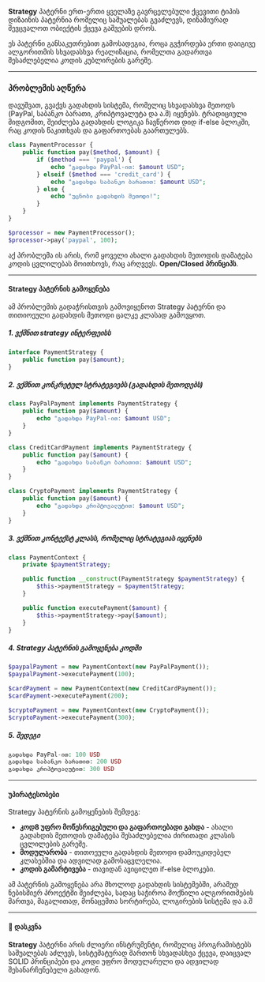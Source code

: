
**Strategy** პატერნი ერთ-ერთი ყველაზე გავრცელებული ქცევითი ტიპის დიზაინის პატერნია რომელიც საშუალებას გვაძლევს, დინამიურად შევცვალოთ ობიექტის ქცევა გაშვების დროს.

ეს პატერნი განსაკუთრებით გამოსადეგია, როცა გვჭირდება ერთი დაიგივე ალგორითმის სხვადასხვა რეალიზაცია, რომელთა გადართვა შესაძლებელია კოდის კუბლირების გარეშე.

---

### პრობლემის აღწერა
დავუშვათ, გვაქვს გადახდის სისტემა, რომელიც სხვადასხვა მეთოდს (PayPal, საბანკო ბარათი, კრიპტოვალუტა და ა.შ) იყენებს.
ტრადიციული მიდგომით, შეიძლება გადახდის ლოგიკა ჩავწეროთ დიდ if-else ბლოკში, რაც კოდის წაკითხვას და გაფართოებას გაართულებს.
```php
class PaymentProcessor {
    public function pay($method, $amount) {
        if ($method === 'paypal') {
            echo "გადახდა PayPal-ით: $amount USD";
        } elseif ($method === 'credit_card') {
            echo "გადახდა საბანკო ბარათით: $amount USD";
        } else {
            echo "უცნობი გადახდის მეთოდი!";
        }
    }
}

$processor = new PaymentProcessor();
$processor->pay('paypal', 100);
```

აქ პრობლემა ის არის, რომ ყოველი ახალი გადახდის მეთოდის დამატება კოდის ცვლილებას მოითხოვს, რაც არღვევს. **Open/Closed პრინციპს**.

---

#### Strategy პატერნის გამოყენება

ამ პრობლემის გადაჭრისთვის გამოვიყენოთ Strategy პატერნი და თითიოეული გადახდის მეთოდი ცალკე კლასად გამოვყოთ.

##### 1. ვქმნით strategy ინტერფეისს

```php
interface PaymentStrategy {
    public function pay($amount);
}
```

##### 2. ვქმნით კონკრეტულ სტრატეგიებს (გადახდის მეთოდებს)

```php
class PayPalPayment implements PaymentStrategy {
    public function pay($amount) {
        echo "გადახდა PayPal-ით: $amount USD";
    }
}

class CreditCardPayment implements PaymentStrategy {
    public function pay($amount) {
        echo "გადახდა საბანკო ბარათით: $amount USD";
    }
}

class CryptoPayment implements PaymentStrategy {
    public function pay($amount) {
        echo "გადახდა კრიპტოვალუტით: $amount USD";
    }
}
```

##### 3. ვქმნით კონტექსტ კლასს, რომელიც სტრატეგიას იყენებს
```php
class PaymentContext {
    private $paymentStrategy;

    public function __construct(PaymentStrategy $paymentStrategy) {
        $this->paymentStrategy = $paymentStrategy;
    }

    public function executePayment($amount) {
        $this->paymentStrategy->pay($amount);
    }
}
```


##### 4. Strategy პატერნის გამოყენება კოდში
```php
$paypalPayment = new PaymentContext(new PayPalPayment());
$paypalPayment->executePayment(100);

$cardPayment = new PaymentContext(new CreditCardPayment());
$cardPayment->executePayment(200);

$cryptoPayment = new PaymentContext(new CryptoPayment());
$cryptoPayment->executePayment(300);
```

##### 5. შედეგი
```php
გადახდა PayPal-ით: 100 USD
გადახდა საბანკო ბარათით: 200 USD
გადახდა კრიპტოვალუტით: 300 USD                                                                                    
```

---

#### უპირატესობები

Strategy პატერნის გამოყენების შემდეგ:
- **კოდ8 უფრო მოწესრიგებული და გაფართოებადი გახდა** - ახალი გადახდის მეთოდის დამატება შესაძლებელია ძირითადი კლასის ცვლილების გარეშე.
- **მოდულარობა** - თითოეული გადახდის მეთოდი დამოუკიდებელ კლასებშია და ადვილად გამოსაცვლელია.
- **კოდის გამარტივება** - თავიდან ავიცილეთ if-else ბლოკები.

ამ პატერნის გამოყენება არა მხოლოდ გადახდის სისტემებში, არამედ ნებისმიერ პროექტში შეიძლება, სადაც საჭიროა მოქნილი ალგორითმების მართვა, მაგალითად, მონაცემთა სორტირება, ლოგირების სისტემა და ა.შ

---

#### 🚀 დასკვნა

**Strategy** პატერნი არის ძლიერი ინსტრუმენტი, რომელიც პროგრამისტებს საშუალებას აძლევს, სისტემატურად მართონ სხვადასხვა ქცევა, დაიცვალ SOLID პრინციპები და კოდი უფრო მოდულარული და ადვილად შესანარჩუნებელი გახადონ.